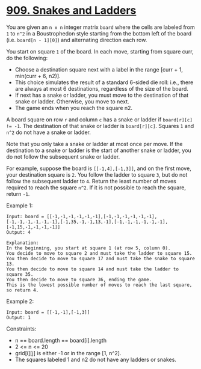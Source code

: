 # [909. Snakes and Ladders](https://leetcode.com/problems/snakes-and-ladders/description/)

You are given an `n x n` integer matrix `board` where the cells are labeled from `1` to `n^2` in a Boustrophedon style starting from the bottom left of the board (i.e. `board[n - 1][0]`) and alternating direction each row.

You start on square `1` of the board. In each move, starting from square curr, do the following:

* Choose a destination square next with a label in the range [curr + 1, min(curr + 6, n2)].
* This choice simulates the result of a standard 6-sided die roll: i.e., there are always at most 6 destinations, regardless of the size of the board.
* If next has a snake or ladder, you must move to the destination of that snake or ladder. Otherwise, you move to next.
* The game ends when you reach the square n2.

A board square on row `r` and column `c` has a snake or ladder if `board[r][c] != -1`. The destination of that snake or ladder is `board[r][c]`. Squares `1` and `n^2` do not have a snake or ladder.

Note that you only take a snake or ladder at most once per move. If the destination to a snake or ladder is the start of another snake or ladder, you do not follow the subsequent snake or ladder.

For example, suppose the board is `[[-1,4],[-1,3]]`, and on the first move, your destination square is `2`. You follow the ladder to square `3`, but do not follow the subsequent ladder to `4`.
Return the least number of moves required to reach the square `n^2`. If it is not possible to reach the square, return `-1`.

 

Example 1:

    Input: board = [[-1,-1,-1,-1,-1,-1],[-1,-1,-1,-1,-1,-1],[-1,-1,-1,-1,-1,-1],[-1,35,-1,-1,13,-1],[-1,-1,-1,-1,-1,-1],[-1,15,-1,-1,-1,-1]]
    Output: 4

    Explanation: 
    In the beginning, you start at square 1 (at row 5, column 0).
    You decide to move to square 2 and must take the ladder to square 15.
    You then decide to move to square 17 and must take the snake to square 13.
    You then decide to move to square 14 and must take the ladder to square 35.
    You then decide to move to square 36, ending the game.
    This is the lowest possible number of moves to reach the last square, so return 4.

Example 2:

    Input: board = [[-1,-1],[-1,3]]
    Output: 1
 

Constraints:

* n == board.length == board[i].length
* 2 <= n <= 20
* grid[i][j] is either -1 or in the range [1, n^2].
* The squares labeled 1 and n2 do not have any ladders or snakes.